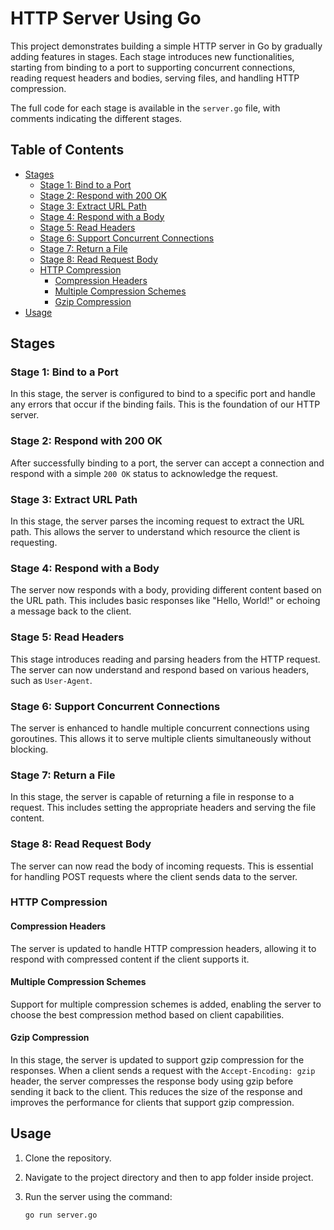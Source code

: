 # HTTP Server Using Go

This project demonstrates building a simple HTTP server in Go by gradually adding features in stages. Each stage introduces new functionalities, starting from binding to a port to supporting concurrent connections, reading request headers and bodies, serving files, and handling HTTP compression.

The full code for each stage is available in the `server.go` file, with comments indicating the different stages.

## Table of Contents

- [Stages](#stages)
  - [Stage 1: Bind to a Port](#stage-1-bind-to-a-port)
  - [Stage 2: Respond with 200 OK](#stage-2-respond-with-200-ok)
  - [Stage 3: Extract URL Path](#stage-3-extract-url-path)
  - [Stage 4: Respond with a Body](#stage-4-respond-with-a-body)
  - [Stage 5: Read Headers](#stage-5-read-headers)
  - [Stage 6: Support Concurrent Connections](#stage-6-support-concurrent-connections)
  - [Stage 7: Return a File](#stage-7-return-a-file)
  - [Stage 8: Read Request Body](#stage-8-read-request-body)
  - [HTTP Compression](#http-compression)
    - [Compression Headers](#compression-headers)
    - [Multiple Compression Schemes](#multiple-compression-schemes)
    - [Gzip Compression](#gzip-compression)
- [Usage](#usage)

## Stages

### Stage 1: Bind to a Port

In this stage, the server is configured to bind to a specific port and handle any errors that occur if the binding fails. This is the foundation of our HTTP server.

### Stage 2: Respond with 200 OK

After successfully binding to a port, the server can accept a connection and respond with a simple `200 OK` status to acknowledge the request.

### Stage 3: Extract URL Path

In this stage, the server parses the incoming request to extract the URL path. This allows the server to understand which resource the client is requesting.

### Stage 4: Respond with a Body

The server now responds with a body, providing different content based on the URL path. This includes basic responses like "Hello, World!" or echoing a message back to the client.

### Stage 5: Read Headers

This stage introduces reading and parsing headers from the HTTP request. The server can now understand and respond based on various headers, such as `User-Agent`.

### Stage 6: Support Concurrent Connections

The server is enhanced to handle multiple concurrent connections using goroutines. This allows it to serve multiple clients simultaneously without blocking.

### Stage 7: Return a File

In this stage, the server is capable of returning a file in response to a request. This includes setting the appropriate headers and serving the file content.

### Stage 8: Read Request Body

The server can now read the body of incoming requests. This is essential for handling POST requests where the client sends data to the server.

### HTTP Compression

#### Compression Headers

The server is updated to handle HTTP compression headers, allowing it to respond with compressed content if the client supports it.

#### Multiple Compression Schemes

Support for multiple compression schemes is added, enabling the server to choose the best compression method based on client capabilities.

#### Gzip Compression

In this stage, the server is updated to support gzip compression for the responses. When a client sends a request with the `Accept-Encoding: gzip` header, the server compresses the response body using gzip before sending it back to the client. This reduces the size of the response and improves the performance for clients that support gzip compression.

## Usage

1. Clone the repository.
2. Navigate to the project directory and then to app folder inside project.
3. Run the server using the command:

   ```sh
   go run server.go
